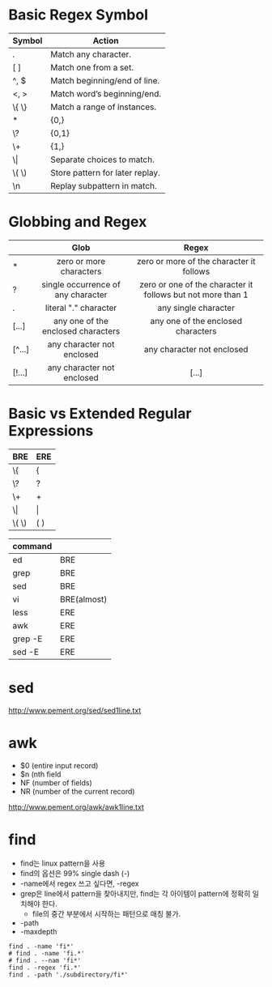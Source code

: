 # Basic Regex Symbol

| Symbol | Action |
|---|---|
| . | Match any character. |
| [ ] | Match one from a set. |
| ^, $ | Match beginning/end of line. |
| \<, \> | Match word’s beginning/end. |
| \\{ \\} | Match a range of instances. |
| * | \{0,\} |
| \\? | \{0,1\} |
| \\+ | \{1,\} |
| \\\| | Separate choices to match. |
| \\( \\) | Store pattern for later replay. |
| \n | Replay subpattern in match. |

# Globbing and Regex

| | Glob | Regex |
|--- | :---: | :---: |
| * | zero or more characters | zero or more of the character it follows |
| ? |	single occurrence of any character | zero or one of the character it follows but not more than 1 |
| . |	literal "." character | any single character |
| [...] | any one of the enclosed characters | any one of the enclosed characters |
| [^...] | any character not enclosed | any character not enclosed |
| [!...] | any character not enclosed | [...] |

# Basic vs Extended Regular Expressions

| BRE | ERE |
|---|---|
| \\{ | { |
| \\? | ? |
| \\+ | + |
| \\\| | \| |
| \\( \\) | ( ) |

| command | |
|---|---|
| ed | BRE |
| grep | BRE |
| sed | BRE |
| vi | BRE(almost) |
| less | ERE |
| awk | ERE |
| grep -E | ERE |
| sed -E | ERE |

# sed

http://www.pement.org/sed/sed1line.txt

# awk

* $0 (entire input record)
* $n (nth field
* NF (number of fields)
* NR (number of the current record)

http://www.pement.org/awk/awk1line.txt

# find

* find는 linux pattern을 사용
* find의 옵션은 99% single dash (-)
* -name에서 regex 쓰고 싶다면, -regex
* grep은 line에서 pattern을 찾아내지만, find는 각 아이템이 pattern에 정확히 일치해야 한다.
  * file의 중간 부분에서 시작하는 패턴으로 매칭 불가.
* -path
* -maxdepth

```
find . -name 'fi*'
# find . -name 'fi.*'
# find . --nam 'fi*'
find . -regex 'fi.*'
find . -path './subdirectory/fi*'
```
